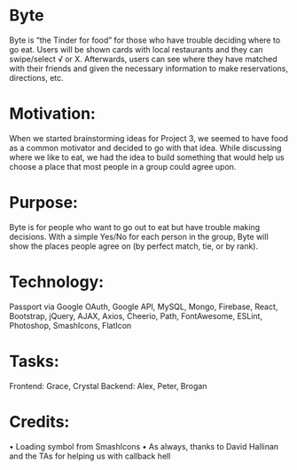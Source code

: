# Byte
Byte is “the Tinder for food” for those who have trouble deciding where to go eat. Users will be shown cards with local restaurants and they can swipe/select √ or X. Afterwards, users can see where they have matched with their friends and given the necessary information to make reservations, directions, etc.

# Motivation:
When we started brainstorming ideas for Project 3, we seemed to have food as a common motivator and decided to go with that idea. While discussing where we like to eat, we had the idea to build something that would help us choose a place that most people in a group could agree upon.

# Purpose:
Byte is for people who want to go out to eat but have trouble making decisions. With a simple Yes/No for each person in the group, Byte will show the places people agree on (by perfect match, tie, or by rank).

# Technology:
Passport via Google OAuth, Google API, MySQL, Mongo, Firebase, React, Bootstrap, jQuery, AJAX, Axios, Cheerio, Path, FontAwesome, ESLint, Photoshop, SmashIcons, FlatIcon

# Tasks:
Frontend: Grace, Crystal
Backend: Alex, Peter, Brogan

# Credits:
•    Loading symbol from SmashIcons
•    As always, thanks to David Hallinan and the TAs for helping us with callback hell

